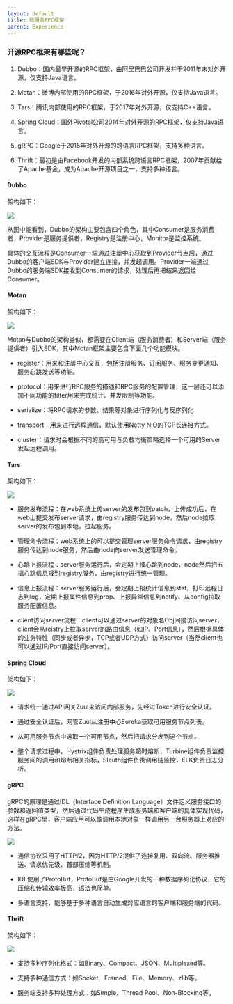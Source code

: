```yaml
---
layout: default
title: 微服务RPC框架
parent: Experience
---
```


### 开源RPC框架有哪些呢？

1. Dubbo：国内最早开源的RPC框架，由阿里巴巴公司开发并于2011年末对外开源，仅支持Java语言。

1. Motan：微博内部使用的RPC框架，于2016年对外开源，仅支持Java语言。

1. Tars：腾讯内部使用的RPC框架，于2017年对外开源，仅支持C++语言。

1. Spring Cloud：国外Pivotal公司2014年对外开源的RPC框架，仅支持Java语言。

1. gRPC：Google于2015年对外开源的跨语言RPC框架，支持多种语言。

1. Thrift：最初是由Facebook开发的内部系统跨语言RPC框架，2007年贡献给了Apache基金，成为Apache开源项目之一，支持多种语言。

#### Dubbo

架构如下：

![](../../assets/images/Experience/attachments/微服务RPC框架_image_0.png)

从图中能看到，Dubbo的架构主要包含四个角色，其中Consumer是服务消费者，Provider是服务提供者，Registry是注册中心，Monitor是监控系统。

具体的交互流程是Consumer一端通过注册中心获取到Provider节点后，通过Dubbo的客户端SDK与Provider建立连接，并发起调用。Provider一端通过Dubbo的服务端SDK接收到Consumer的请求，处理后再把结果返回给Consumer。

#### Motan

架构如下：

![](../../assets/images/Experience/attachments/微服务RPC框架_image_1.png)

Motan与Dubbo的架构类似，都需要在Client端（服务消费者）和Server端（服务提供者）引入SDK，其中Motan框架主要包含下面几个功能模块。

- register：用来和注册中心交互，包括注册服务、订阅服务、服务变更通知、服务心跳发送等功能。

- protocol：用来进行RPC服务的描述和RPC服务的配置管理，这一层还可以添加不同功能的filter用来完成统计、并发限制等功能。

- serialize：将RPC请求的参数、结果等对象进行序列化与反序列化

- transport：用来进行远程通信，默认使用Netty NIO的TCP长连接方式。

- cluster：请求时会根据不同的高可用与负载均衡策略选择一个可用的Server发起远程调用。

#### Tars

架构如下：

![](../../assets/images/Experience/attachments/微服务RPC框架_image_2.png)

- 服务发布流程：在web系统上传server的发布包到patch，上传成功后，在web上提交发布server请求，由registry服务传达到node，然后node拉取server的发布包到本地，拉起服务。

- 管理命令流程：web系统上的可以提交管理server服务命令请求，由registry服务传达到node服务，然后由node向server发送管理命令。

- 心跳上报流程：server服务运行后，会定期上报心跳到node，node然后把五福心跳信息报到registry服务，由registry进行统一管理。

- 信息上报流程：server服务运行后，会定期上报统计信息到stat，打印远程日志到log，定期上报属性信息到prop、上报异常信息到notify、从config拉取服务配置信息。

- client访问server流程：client可以通过server的对象名Obj间接访问server，client会从reistry上拉取server的路由信息（如IP、Port信息），然后根据具体的业务特性（同步或者异步，TCP或者UDP方式）访问server（当然client也可以通过IP/Port直接访问server）。

#### Spring Cloud

架构如下：

![](../../assets/images/Experience/attachments/微服务RPC框架_image_3.png)

- 请求统一通过API网关Zuul来访问内部服务，先经过Token进行安全认证。

- 通过安全认证后，网管Zuul从注册中心Eureka获取可用服务节点列表。

- 从可用服务节点中选取一个可用节点，然后把请求分发到这个节点。

- 整个请求过程中，Hystrix组件负责处理服务超时熔断，Turbine组件负责监控服务间的调用和熔断相关指标，Sleuth组件负责调用链监控，ELK负责日志分析。

#### gRPC

gRPC的原理是通过IDL（Interface Definition Language）文件定义服务接口的参数和返回值类型，然后通过代码生成程序生成服务端和客户端的具体实现代码，这样在gRPC里，客户端应用可以像调用本地对象一样调用另一台服务器上对应的方法。

![](../../assets/images/Experience/attachments/微服务RPC框架_image_4.png)

- 通信协议采用了HTTP/2，因为HTTP/2提供了连接复用、双向流、服务器推送、请求优先级、首部压缩等机制。

- IDL使用了ProtoBuf，ProtoBuf是由Google开发的一种数据序列化协议，它的压缩和传输效率极高，语法也简单。

- 多语言支持，能够基于多种语言自动生成对应语言的客户端和服务端的代码。

#### Thrift

架构如下：

![](../../assets/images/Experience/attachments/微服务RPC框架_image_5.png)

- 支持多种序列化格式：如Binary、Compact、JSON、Multiplexed等。

- 支持多种通信方式：如Socket、Framed、File、Memory、zlib等。

- 服务端支持多种处理方式：如Simple、Thread Pool、Non-Blocking等。